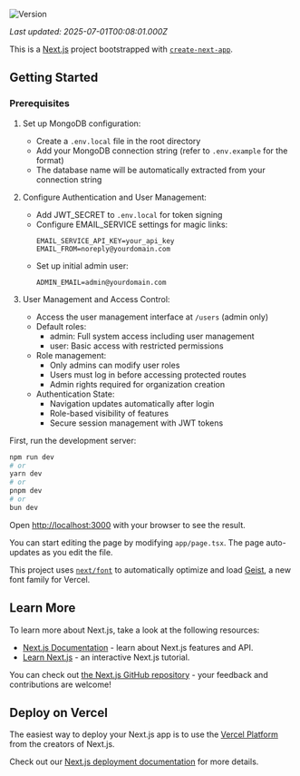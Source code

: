 ![Version](https://img.shields.io/badge/version-6.0.0-blue.svg)

_Last updated: 2025-07-01T00:08:01.000Z_

This is a [Next.js](https://nextjs.org) project bootstrapped with [`create-next-app`](https://nextjs.org/docs/app/api-reference/cli/create-next-app).

## Getting Started

### Prerequisites

1. Set up MongoDB configuration:
   - Create a `.env.local` file in the root directory
   - Add your MongoDB connection string (refer to `.env.example` for the format)
   - The database name will be automatically extracted from your connection string

2. Configure Authentication and User Management:
   - Add JWT_SECRET to `.env.local` for token signing
   - Configure EMAIL_SERVICE settings for magic links:
     ```env
     EMAIL_SERVICE_API_KEY=your_api_key
     EMAIL_FROM=noreply@yourdomain.com
     ```
   - Set up initial admin user:
     ```env
     ADMIN_EMAIL=admin@yourdomain.com
     ```

3. User Management and Access Control:
   - Access the user management interface at `/users` (admin only)
   - Default roles:
     - admin: Full system access including user management
     - user: Basic access with restricted permissions
   - Role management:
     - Only admins can modify user roles
     - Users must log in before accessing protected routes
     - Admin rights required for organization creation
   - Authentication State:
     - Navigation updates automatically after login
     - Role-based visibility of features
     - Secure session management with JWT tokens

First, run the development server:

```bash
npm run dev
# or
yarn dev
# or
pnpm dev
# or
bun dev
```

Open [http://localhost:3000](http://localhost:3000) with your browser to see the result.

You can start editing the page by modifying `app/page.tsx`. The page auto-updates as you edit the file.

This project uses [`next/font`](https://nextjs.org/docs/app/building-your-application/optimizing/fonts) to automatically optimize and load [Geist](https://vercel.com/font), a new font family for Vercel.

## Learn More

To learn more about Next.js, take a look at the following resources:

- [Next.js Documentation](https://nextjs.org/docs) - learn about Next.js features and API.
- [Learn Next.js](https://nextjs.org/learn) - an interactive Next.js tutorial.

You can check out [the Next.js GitHub repository](https://github.com/vercel/next.js) - your feedback and contributions are welcome!

## Deploy on Vercel

The easiest way to deploy your Next.js app is to use the [Vercel Platform](https://vercel.com/new?utm_medium=default-template&filter=next.js&utm_source=create-next-app&utm_campaign=create-next-app-readme) from the creators of Next.js.

Check out our [Next.js deployment documentation](https://nextjs.org/docs/app/building-your-application/deploying) for more details.
